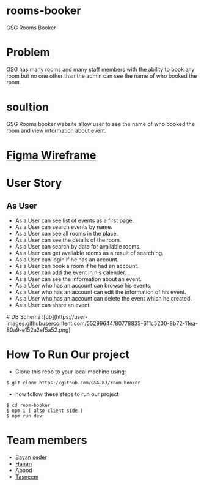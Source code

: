 # rooms-booker
 GSG Rooms Booker
# Problem 
GSG has many rooms and many staff members with the ability to book any room but no one other than the admin can see the name of who booked the room.
# soultion
GSG Rooms booker website allow user to see the name of who booked the room and view information about event. 
# [Figma Wireframe](https://www.figma.com/file/RECOyIVnPGG9XaqWDfsWLv/room-booking?node-id=0%3A1)
# User Story
## As User
<ul>
<li>As a User can see list of events as a first page.</li>
<li>As a User can search events by name.</li>
<li>As a User can see all rooms in the place.</li>
<li>As a User can see the details of the room.</li>
<li>As a User can search by date for available rooms.</li>
<li>As a User can get available rooms as a result of searching.</li>
<li>As a User can login if he has an account.</li>
<li>As a User can book a room if he had an account.</li>
<li>As a User can add the event in his calender.</li>
<li>As a User can see the information about an event.</li>
<li>As a User who has an account can browse his events.</li>
<li>As a User who has an account can edit the information of his event.</li>
<li>As a User who has an account can delete the event which he created.</li>
<li>As a User can share an event.</li>
</ul>
# DB Schema
![db](https://user-images.githubusercontent.com/55299644/80778835-611c5200-8b72-11ea-80a9-e152a2ef5a52.png)

# How To Run Our project
- Clone this repo to your local machine using:
```shell
$ git clone https://github.com/GSG-K3/room-booker
```
- now follow these steps to run our project
```shell
$ cd room-booker
$ npm i ( also client side )
$ npm run dev 
```
# Team members
- [Bayan seder](https://github.com/bayanseder)
- [Hanan](https://github.com/Hanan795)
- [Abood](https://github.com/aboodswiti)
- [Tasneem](https://github.com/tasneembhiri)
